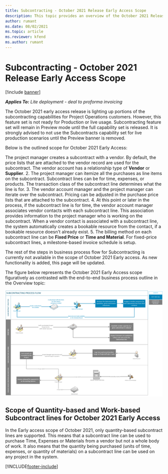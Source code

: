 ```yaml
---
title: Subcontracting - October 2021 Release Early Access Scope
description: This topic provides an overview of the October 2021 Release Early Access Scope for Sucbontracting capabilities in Project Operations.
author: rumant
ms.date: 08/02/2021
ms.topic: article
ms.reviewer: kfend 
ms.author: rumant
---
```


# Subcontracting - October 2021 Release Early Access Scope

[!include [banner](../../includes/dataverse-preview.md)]

_**Applies To:** Lite deployment - deal to proforma invoicing_


The October 2021 early access release is lighting up portions of the subcontracting capabilities for Project Operations customers. However, this feature set is not ready for Production or live usage. Subcontracting feature set will remain in Preview mode until the full capability set is released. It is strongly advised to not use the Subcontracts capability set for live production scenarios until the Preview banner is removed. 

Below is the outlined scope for October 2021 Early Access:

The project manager creates a subcontract with a vendor. By default, the price lists that are attached to the vendor record are used for the subcontract. The vendor account has a relationship type of **Vendor** or **Supplier**.
2. The project manager can itemize all the purchases as line items on the subcontract. Subcontract lines can be for time, expenses, or products. The transaction class of the subcontract line determines what the line is for.
3. The vendor account manager and the project manager can iterate over the subcontract. Pricing can be adjusted in the purchase price lists that are attached to the subcontract.
4. At this point or later in the process, if the subcontract line is for time, the vendor account manager associates vendor contacts with each subcontract line. This association provides information to the project manager who is working on the subcontract. When a vendor contact is associated with a subcontract line, the system automatically creates a bookable resource from the contact, if a bookable resource doesn't already exist.
5. The billing method on each subcontract line can be **Fixed Price** or **Time and Material**. For fixed-price subcontract lines, a milestone-based invoice schedule is setup.

The rest of the steps in business process flow for Subcontracting is currently not available in the scope of October 2021 Early access. As new functionality is added, this page will be updated. 

The figure below represents the October 2021 Early Access scope figuratively as contrasted with the end-to-end business process outline in the Overview topic:

![Subcontracting process flow](../media/SubcontractingEAFlow.png)  


## Scope of Quantity-based and Work-based Subcontract lines for October 2021 Early Access
In the Early access scope of October 2021, only quantity-based subcontract lines are supported. This means that a subcontract line can be used to purchase Time, Expenses or Materials from a vendor but not a whole body of work. It also means that the quantity being purchased (units of time, expenses, or quantity of materials) on a subcontract line can be used on any project in the system. 


[!INCLUDE[footer-include](../../includes/footer-banner.md)]
